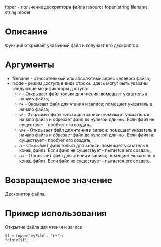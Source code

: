 fopen - получение дескриптора файла
    resource fopen(string filename, string mode)

Описание
========

Функция открывает указанный файл и получает его дескриптор.

Аргументы
=========

* filename - относительный или абсолютный адрес целевого файла;
* mode - режим доступа в виде строки. Здесь могут быть указаны следующие модификаторы доступа:
    * r - Открывает файл только для чтения; помещает указатель в начало файла;
    * r+ - Окрывает файл для чтения и записи; помещяет указатель в начало файла;
    * w - Открывает файл только для записи; помещает указатель в начало файла и обрезает файл до нулевой длинны. Если файл не существует - пробует его создать;
    * w+ - Открывает файл для чтения и записи; помещает указатель в начало файла и обрезает файл до нулевой длинны. Если файл не существует - пробует его создать;
    * a - Открывает файл только для записи; помещает указатель в конец файла. Если файл не существует - пытается его создать;
    * a+ - Открывает файл для чтения и записи; помещает указатель в конец файла. Если файл не существует - пытается его создать.

Возвращаемое значение
=====================

Дескриптор файла.

Пример использования
====================

Открытие файла для чтения и записи:

    $f = fopen('myFile', 'r+');
    fclose($f);
